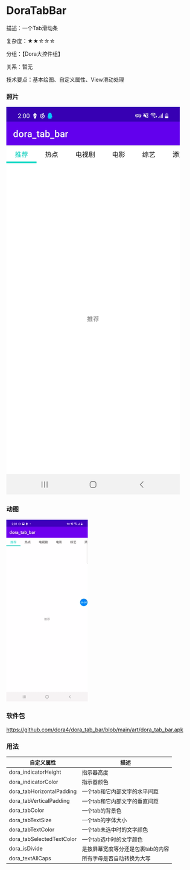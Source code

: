 # DoraTabBar

描述：一个Tab滑动条

复杂度：★★☆☆☆

分组：【Dora大控件组】

关系：暂无

技术要点：基本绘图、自定义属性、View滑动处理

### 照片

![avatar](https://github.com/dora4/dora_tab_bar/blob/main/art/dora_tab_bar.jpg)

### 动图

![avatar](https://github.com/dora4/dora_tab_bar/blob/main/art/dora_tab_bar.gif)

### 软件包

https://github.com/dora4/dora_tab_bar/blob/main/art/dora_tab_bar.apk

### 用法

| 自定义属性          | 描述                                                     |
| ------------------- | -------------------------------------------------------- |
| dora_indicatorHeight    | 指示器高度 |
| dora_indicatorColor         | 指示器颜色                           |
| dora_tabHorizontalPadding   | 一个tab和它内部文字的水平间距                                           |
| dora_tabVerticalPadding | 一个tab和它内部文字的垂直间距                                       |
| dora_tabColor           | 一个tab的背景色                         |
| dora_tabTextSize   | 一个tab的字体大小                                           |
| dora_tabTextColor | 一个tab未选中时的文字颜色                                    |
| dora_tabSelectedTextColor           | 一个tab选中时的文字颜色                         |
| dora_isDivide | 是按屏幕宽度等分还是包裹tab的内容                                       |
| dora_textAllCaps           | 所有字母是否自动转换为大写                         |

